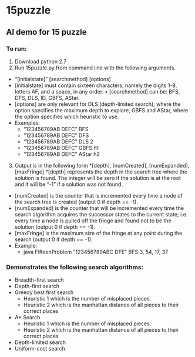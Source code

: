 # 15puzzle
## AI demo for 15 puzzle

### To run:

1) Download python 2.7
2) Run 15puzzle.py from command line with the following arguments.
  * “[initialstate]” [searchmethod] [options] 
  * [initialstate] must contain sixteen characters, namely the digits 1-9, letters AF, and a space, in any order. • [searchmethod] can be: BFS, DFS, DLS, ID, GBFS, AStar.
  * [options] are only relevant for DLS (depth-limited search), where the option specifies the maximum depth to explore, GBFS and AStar, where the option specifies which heuristic to use.
  * Examples: 
    * “123456789AB DEFC” BFS
    * “123456789AB DEFC” DFS
    * “123456789AB DEFC” DLS 2
    * “123456789AB DEFC” GBFS h1
    * “123456789AB DEFC” AStar h2 
3) Output is in the following form
 *[depth], [numCreated], [numExpanded], [maxFringe] 
 *[depth] represents the depth in the search tree where the solution is found. The integer will be zero if the solution is at the root and it will be “-1” if a solution was not found.
 * [numCreated] is the counter that is incremented every time a node of the search tree is created (output 0 if depth == -1).
 * [numExpanded] is the counter that will be incremented every time the search algorithm acquires the successor states to the current state; i.e. every time a node is pulled off the fringe and found not to be the solution (output 0 if depth == -1).
 * [maxFringe] is the maximum size of the fringe at any point during the search (output 0 if depth == -1).
 * Example: 
   * java FifteenProblem "123456789ABC DFE" BFS 
         3, 54, 17, 37

### Demonstrates the following search algorithms:

* Breadth-first search
* Depth-first search
* Greedy best first search
  * Heuristic 1 which is the number of misplaced pieces.
  * Heuristic 2 which is the manhattan distance of all pieces to their correct places
* A\* Search
  * Heuristic 1 which is the number of misplaced pieces.
  * Heuristic 2 which is the manhattan distance of all pieces to their correct places
* Depth-limited search
* Uniform-cost search
